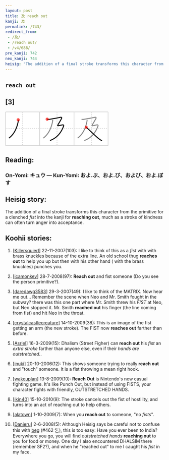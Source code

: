 ```yaml
---
layout: post
title: 及 reach out
kanji: 及
permalink: /743/
redirect_from:
 - /及/
 - /reach out/
 - /v4/688/
pre_kanji: 742
nex_kanji: 744
heisig: "The addition of a final stroke transforms this character from the primitive for a clenched <i>fist</i> into the kanji for <b>reaching out</b>, much as a stroke of kindness can often turn anger into acceptance."
---
```


## `reach out`

## [3]

<div class="stroke"><img src="../images/E58F8A.png" /></div>

## Reading:

### On-Yomi: キュウ &mdash; Kun-Yomi: およ.ぶ、およ.び、および、およ.ぼす

## Heisig story:

The addition of a final stroke transforms this character from the primitive for a clenched <i>fist</i> into the kanji for <b>reaching out</b>, much as a stroke of kindness can often turn anger into acceptance.

## Koohii stories:

1) [<a href="http://kanji.koohii.com/profile/Killersquierl">Killersquierl</a>] 22-11-2007(103): I like to think of this as a <em>fist</em> with with brass knuckles because of the extra line. An old school thug <strong>reaches out</strong> to help you up but then with his other hand ( with the brass knuckles) punches you.

2) [<a href="http://kanji.koohii.com/profile/icamonkey">icamonkey</a>] 28-7-2008(97): <strong>Reach out</strong> and fist someone (Do you see the person primitive?).

3) [<a href="http://kanji.koohii.com/profile/daredawg3583">daredawg3583</a>] 29-3-2007(49): I like to think of the MATRIX. Now hear me out... Remember the scene when Neo and Mr. Smith fought in the subway? there was this one part where Mr. Smith threw his <em>FIST</em> at Neo, but Neo stopped it. Mr. Smith <strong>reached out</strong> his finger (the line coming from fist) and hit Neo in the throat.

4) [<a href="http://kanji.koohii.com/profile/crystalcastlecreature">crystalcastlecreature</a>] 14-10-2009(38): This is an image of the fist getting an arm (the new stroke). The FIST now <strong>reaches out</strong> farther than before.

5) [<a href="http://kanji.koohii.com/profile/Asriel">Asriel</a>] 16-3-2009(15): Dhalism (Street Figher) can<strong> reach out</strong> his <em>fist</em> an <em>extra stroke</em> farther than anyone else, even if their <em>hands are outstretched.</em>.

6) [<a href="http://kanji.koohii.com/profile/inuki">inuki</a>] 20-10-2006(12): This shows someone trying to really<strong> reach out</strong> and &quot;touch&quot; someone. It is a fist throwing a mean right hook.

7) [<a href="http://kanji.koohii.com/profile/wakeuplan">wakeuplan</a>] 13-8-2009(10): <strong>Reach Out</strong> is Nintendo&#039;s new casual fighting game. It&#039;s like Punch Out, but instead of using FISTS, your character fights with friendly, OUTSTRETCHED HANDS.

8) [<a href="http://kanji.koohii.com/profile/ikin40">ikin40</a>] 15-10-2010(9): The stroke cancels out the fist of hostility, and turns into an act of reaching out to help others.

9) [<a href="http://kanji.koohii.com/profile/alatown">alatown</a>] 1-10-2009(7): When you<strong> reach out</strong> to someone, &quot;no <em>fists</em>&quot;.

10) [<a href="http://kanji.koohii.com/profile/Danieru">Danieru</a>] 2-6-2008(5): Although Heisig says be careful not to confuse this with <a href="../462">beg</a> (#462 乞), this is too easy: Have you ever been to India? Everywhere you go, you will find <em>outstretched hands</em> <strong>reaching out</strong> to you for food or money. One day I also encountered DHALSIM there (remember SF2?), and when he &quot;reached out&quot; to me I caught his <em>fist</em> in my face.
